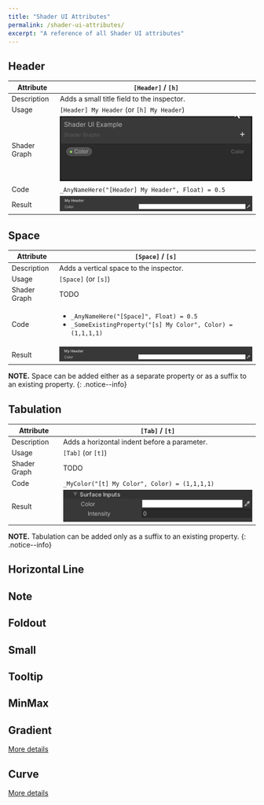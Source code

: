 ```yaml
---
title: "Shader UI Attributes"
permalink: /shader-ui-attributes/
excerpt: "A reference of all Shader UI attributes"
---
```


## Header

| Attribute | `[Header]` / `[h]` |
| --- | --- |
| Description | Adds a small title field to the inspector. |
| Usage | `[Header] My Header` (or `[h] My Header`) |
| Shader Graph | ![Header SG](/assets/images/docs/attributes/header-sg.webp) |
| Code | `_AnyNameHere("[Header] My Header", Float) = 0.5` |
| Result | ![Header](/assets/images/docs/attributes/header-result.png) |

## Space

| Attribute | `[Space]` / `[s]` |
| --- | --- |
| Description | Adds a vertical space to the inspector. |
| Usage | `[Space]` (or `[s]`) |
| Shader Graph | TODO |
| Code | <ul><li> `_AnyNameHere("[Space]", Float) = 0.5` <li> `_SomeExistingProperty("[s] My Color", Color) = (1,1,1,1)` </ul> |
| Result | ![Space](/assets/images/docs/attributes/space-result.png) |

**NOTE.** Space can be added either as a separate property or as a suffix to an existing property.
{: .notice--info}

## Tabulation

| Attribute | `[Tab]` / `[t]` |
| --- | --- |
| Description | Adds a horizontal indent before a parameter. |
| Usage | `[Tab]` (or `[t]`) |
| Shader Graph | TODO |
| Code | `_MyColor("[t] My Color", Color) = (1,1,1,1)` |
| Result | ![Tab](/assets/images/docs/attributes/tab-result.png) |

**NOTE.** Tabulation can be added only as a suffix to an existing property.
{: .notice--info}

## Horizontal Line

## Note

## Foldout

## Small

## Tooltip

## MinMax

## Gradient
[More details](../gradient)

## Curve
[More details](../curve)
